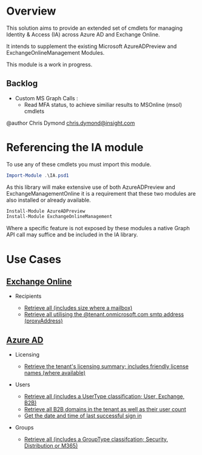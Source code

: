 # Overview

This solution aims to provide an extended set of cmdlets for managing Identity & Access (IA) across Azure AD and Exchange Online.

It intends to supplement the existing Microsoft AzureADPreview and ExchangeOnlineManagement Modules.

This module is a work in progress.

## Backlog

- Custom MS Graph Calls :
  - Read MFA status, to achieve similiar results to MSOnline (msol) cmdlets

@author Chris Dymond chris.dymond@insight.com

# Referencing the IA module

To use any of these cmdlets you must import this module.

```powershell
Import-Module .\IA.psd1
```

As this library will make extensive use of both AzureADPreview and ExchangeManagementOnline it is a requirement that these two modules are also installed or already available.

```powershell
Install-Module AzureADPreview
Install-Module ExchangeOnlineManagement
```

Where a specific feature is not exposed by these modules a native Graph API call may suffice and be included in the IA library.

# Use Cases

## [Exchange Online](EXO/README.md)

- Recipients

  - [Retrieve all (includes size where a mailbox)](/EXO/README.md#Get-IAEXORecipientsAsDictionary)
  - [Retrieve all utilising the @tenant.onmicrosoft.com smtp address (proxyAddress)](/EXO/README.md#Get-IAEXORecipientsOnMicrosoftAsList)

## [Azure AD](AzureAD/README.md)

- Licensing

  - [Retrieve the tenant's licensing summary; includes friendly license names (where available)](/AzureAD/README.md#Get-IAAzureADLicensesAsList)

- Users

  - [Retrieve all (includes a UserType classification; User, Exchange, B2B)](/AzureAD/README.md#Get-IAAzureADUsersAsList)
  - [Retrieve all B2B domains in the tenant as well as their user count](/AzureAD/README.md#Get-IAAzureADGuestUserDomainsAsDictionary)
  - [Get the date and time of last successful sign in](/AzureAD/README.md#Get-IAAzureADUserLastSignInAsDateTime)

- Groups
  - [Retrieve all (includes a GroupType classifcation; Security, Distribution or M365)](/AzureAD/README.md#Get-IAAzureADGroupsAsList)

